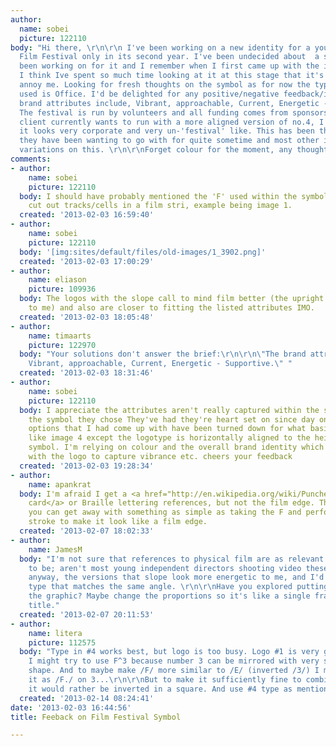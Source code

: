```yaml
---
author:
  name: sobei
  picture: 122110
body: "Hi there, \r\n\r\n I've been working on a new identity for a young Irish independent
  Film Festival only in its second year. I've been undecided about  a symbol I've
  been working on for it and I remember when I first came up with the idea I was delighted,
  I think Ive spent so much time looking at it at this stage that it's starting to
  annoy me. Looking for fresh thoughts on the symbol as for now the typeface being
  used is Office. I'd be delighted for any positive/negative feedback/ideas..\r\n\r\nThe
  brand attributes include, Vibrant, approachable, Current, Energetic - Supportive.
  The festival is run by volunteers and all funding comes from sponsorship.\r\n\r\nThe
  client currently wants to run with a more aligned version of no.4, I however feel
  it looks very corporate and very un-'festival' like. This has been the arrangement
  they have been wanting to go with for quite sometime and most other ideas have been
  variations on this. \r\n\r\nForget colour for the moment, any thoughts and ideas?\r\n\r\nCheers\r\nShaun\r\ntwitter.com/sobei_"
comments:
- author:
    name: sobei
    picture: 122110
  body: I should have probably mentioned the 'F' used within the symbol reflects the
    cut out tracks/cells in a film stri, example being image 1.
  created: '2013-02-03 16:59:40'
- author:
    name: sobei
    picture: 122110
  body: '[img:sites/default/files/old-images/1_3902.png]'
  created: '2013-02-03 17:00:29'
- author:
    name: eliason
    picture: 109936
  body: The logos with the slope call to mind film better (the upright ones feel architectural
    to me) and also are closer to fitting the listed attributes IMO.
  created: '2013-02-03 18:05:48'
- author:
    name: timaarts
    picture: 122970
  body: "Your solutions don't answer the brief:\r\n\r\n\"The brand attributes include,
    Vibrant, approachable, Current, Energetic - Supportive.\" "
  created: '2013-02-03 18:31:46'
- author:
    name: sobei
    picture: 122110
  body: I appreciate the attributes aren't really captured within the symbol, but
    the symbol they chose They've had they're heart set on since day one. Any other
    options that I had come up with have been turned down for what basically looks
    like image 4 except the logotype is horizontally aligned to the height of the
    symbol. I'm relying on colour and the overall brand identity which will be applied
    with the logo to capture vibrance etc. cheers your feedback
  created: '2013-02-03 19:28:34'
- author:
    name: apankrat
  body: I'm afraid I get a <a href="http://en.wikipedia.org/wiki/Punched_card">punched
    card</a> or Braille lettering references, but not the film edge. Though I think
    you can get away with something as simple as taking the F and perforating it vertical
    stroke to make it look like a film edge.
  created: '2013-02-07 18:02:33'
- author:
    name: JamesM
  body: "I'm not sure that references to physical film are as relevant as they used
    to be; aren't most young independent directors shooting video these days? \r\n\r\nBut
    anyway, the versions that slope look more energetic to me, and I'd suggest italic
    type that matches the same angle. \r\n\r\nHave you explored putting the type inside
    the graphic? Maybe change the proportions so it's like a single frame from a movie's
    title."
  created: '2013-02-07 20:11:53'
- author:
    name: litera
    picture: 112575
  body: "Type in #4 works best, but logo is too busy. Logo #1 is very good. Although
    I might try to use F^3 because number 3 can be mirrored with very similar geometric
    shape. And to maybe make /F/ more similar to /E/ (inverted /3/) I might write
    it as /F./ on 3...\r\n\r\nBut to make it sufficiently fine to combine with type
    it would rather be inverted in a square. And use #4 type as mentioned."
  created: '2013-02-14 08:24:41'
date: '2013-02-03 16:44:56'
title: Feeback on Film Festival Symbol

---
```

